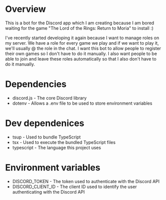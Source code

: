 # Overview

This is a bot for the Discord app which I am creating because I am bored waiting for the game "The Lord of the Rings: Return to Moria" to install :)

I've recently started developing it again because I want to manage roles on my server. We have a role for every game we play and if we want to play it, we'll usually @ the role in the chat. I want this bot to allow people to register their own games so I don't have to do it manually. I also want people to be able to join and leave these roles automatically so that I also don't have to do it manually.

# Dependencies

- discord.js - The core Discord library
- dotenv - Allows a .env file to be used to store environment variables

# Dev dependenices

- tsup - Used to bundle TypeScript
- tsx - Used to execute the bundled TypeScript files
- typescript - The language this project uses

# Environment variables

- DISCORD_TOKEN - The token used to authenticate with the Discord API
- DISCORD_CLIENT_ID - The client ID used to identify the user authenticating with the Discord API
